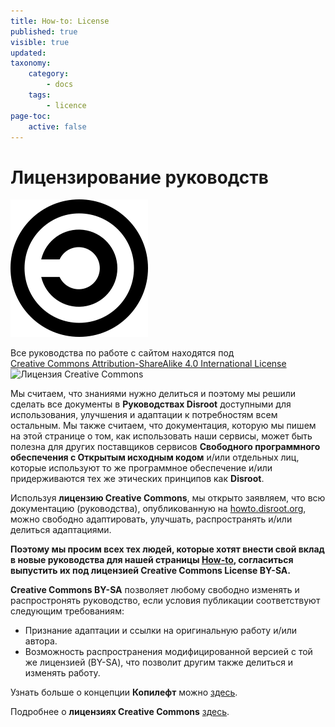 ```yaml
---
title: How-to: License
published: true
visible: true
updated:
taxonomy:
    category:
        - docs
    tags:
        - licence
page-toc:
    active: false
---
```


# Лицензирование руководств
![](en/copyleft.png)

Все руководства по работе с сайтом находятся под<br><a rel="license" href="http://creativecommons.org/licenses/by-sa/4.0/">Creative Commons Attribution-ShareAlike 4.0 International License</a><br><img alt="Лицензия Creative Commons" style="border-width:0" src="https://i.creativecommons.org/l/by-sa/4.0/80x15.png"/>
<br>

Мы считаем, что знаниями нужно делиться и поэтому мы решили сделать все документы в **Руководствах Disroot** доступными для использования, улучшения и адаптации к потребностям всем остальным.
Мы также считаем, что документация, которую мы пишем на этой странице о том, как использовать наши сервисы, может быть полезна для других поставщиков сервисов **Свободного программного обеспечения с Открытым исходным кодом** и/или отдельных лиц, которые используют то же программное обеспечение и/или придерживаются тех же этических принципов как **Disroot**.

Используя **лицензию Creative Commons**, мы открыто заявляем, что всю документацию (руководства), опубликованную на [howto.disroot.org](https://howto.disroot.org), можно свободно адаптировать, улучшать, распространять и/или делиться адаптациями.

**Поэтому мы просим всех тех людей, которые хотят внести свой вклад в новые руководства для нашей страницы [How-to](https://howto.disroot.org), согласиться выпустить их под лицензией Creative Commons License BY-SA.**

**Creative Commons BY-SA** позволяет любому свободно изменять и распростронять руководство, если условия публикации соответствуют следующим требованиям:
- Признание адаптации и ссылки на оригинальную работу и/или автора.
- Возможность распространения модифицированной версией с той же лицензией (BY-SA), что позволит другим также делиться и изменять работу.

Узнать больше о концепции **Копилефт** можно [здесь](https://ru.wikipedia.org/wiki/%D0%9A%D0%BE%D0%BF%D0%B8%D0%BB%D0%B5%D1%84%D1%82).

Подробнее о **лицензиях Creative Commons** [здесь](https://creativecommons.org/).
